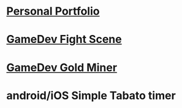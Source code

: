 # [Personal Portfolio](https://will-s-205.github.io/fcc-portfolio/)
# [GameDev Fight Scene](https://will-s-205.github.io/game-dev/fight-scene-3/)
# [GameDev Gold Miner](https://will-s-205.github.io/game-dev/gold-miner-incremental-game/)
# android/iOS Simple Tabato timer 
